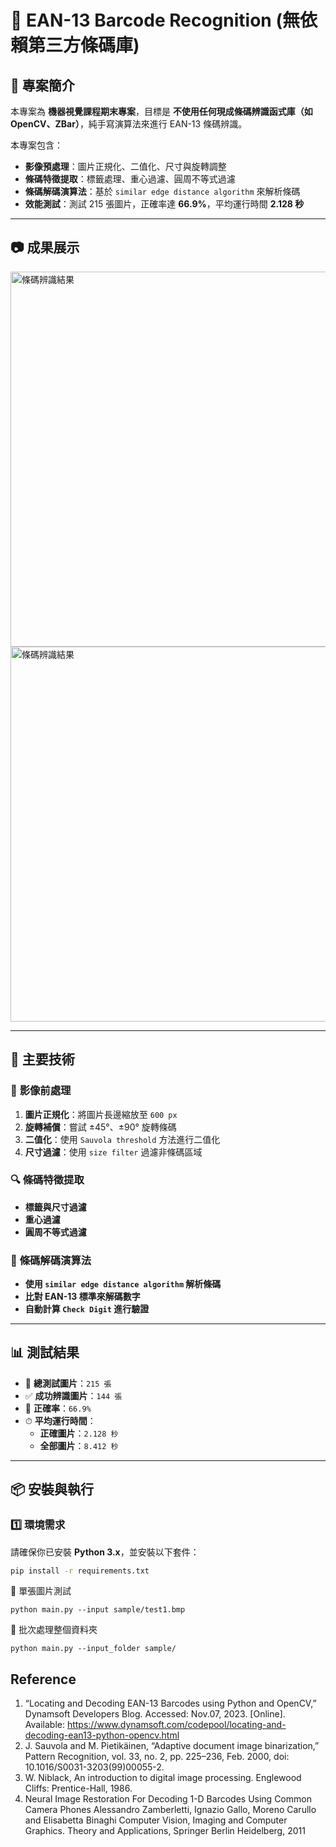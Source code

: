 # 📌 EAN-13 Barcode Recognition (無依賴第三方條碼庫)



## 🚀 專案簡介
本專案為 **機器視覺課程期末專案**，目標是 **不使用任何現成條碼辨識函式庫（如 OpenCV、ZBar）**，純手寫演算法來進行 EAN-13 條碼辨識。

本專案包含：
- **影像預處理**：圖片正規化、二值化、尺寸與旋轉調整
- **條碼特徵提取**：標籤處理、重心過濾、圓周不等式過濾
- **條碼解碼演算法**：基於 `similar edge distance algorithm` 來解析條碼
- **效能測試**：測試 215 張圖片，正確率達 **66.9%**，平均運行時間 **2.128 秒**

---

## 📷 成果展示

<img src="https://github.com/user-attachments/assets/f7262fed-ba1f-4e04-bedd-4294daa818d3" alt="條碼辨識結果" width="600">

<img src="https://github.com/user-attachments/assets/8705b65b-4721-4290-83af-8715e2ef71cf" alt="條碼辨識結果" width="600">

---

## 📖 主要技術
### 📌 **影像前處理**
1. **圖片正規化**：將圖片長邊縮放至 `600 px`
2. **旋轉補償**：嘗試 ±45°、±90° 旋轉條碼
3. **二值化**：使用 `Sauvola threshold` 方法進行二值化
4. **尺寸過濾**：使用 `size filter` 過濾非條碼區域

### 🔍 **條碼特徵提取**
- **標籤與尺寸過濾**
- **重心過濾**
- **圓周不等式過濾**

### 🎯 **條碼解碼演算法**
- **使用 `similar edge distance algorithm` 解析條碼**
- **比對 EAN-13 標準來解碼數字**
- **自動計算 `Check Digit` 進行驗證**

---

## 📊 測試結果
- 📌 **總測試圖片**：`215 張`
- ✅ **成功辨識圖片**：`144 張`
- 🎯 **正確率**：`66.9%`
- ⏱ **平均運行時間**：
  - **正確圖片**：`2.128 秒`
  - **全部圖片**：`8.412 秒`

---

## 📦 安裝與執行
### **1️⃣ 環境需求**
請確保你已安裝 **Python 3.x**，並安裝以下套件：
```sh
pip install -r requirements.txt
```
📌 單張圖片測試
```shell
python main.py --input sample/test1.bmp
```
📌 批次處理整個資料夾
```shell
python main.py --input_folder sample/
```

## Reference
1. “Locating and Decoding EAN-13 Barcodes using Python and OpenCV,” Dynamsoft Developers Blog. Accessed: Nov.07, 2023. [Online]. Available: https://www.dynamsoft.com/codepool/locating-and-decoding-ean13-python-opencv.html
1. J. Sauvola and M. Pietikäinen, “Adaptive document image binarization,” Pattern Recognition, vol. 33, no. 2, pp. 225–236, Feb. 2000, doi: 10.1016/S0031-3203(99)00055-2.
1. W. Niblack, An introduction to digital image processing. Englewood Cliffs: Prentice-Hall, 1986.
1. Neural Image Restoration For Decoding 1-D Barcodes Using Common Camera Phones Alessandro Zamberletti, Ignazio Gallo, Moreno Carullo and Elisabetta Binaghi Computer Vision, Imaging and Computer Graphics. Theory and Applications, Springer Berlin Heidelberg, 2011
